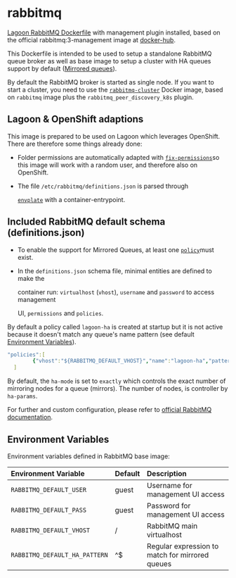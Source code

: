 # rabbitmq

[Lagoon RabbitMQ Dockerfile](https://github.com/amazeeio/lagoon/tree/master/images/rabbitmq) with management plugin installed, based on the official rabbitmq:3-management image at [docker-hub](https://hub.docker.com/_/rabbitmq).

This Dockerfile is intended to be used to setup a standalone RabbitMQ queue broker as well as base image to setup a cluster with HA queues support by default \([Mirrored queues](https://www.rabbitmq.com/ha.html)\).

By default the RabbitMQ broker is started as single node. If you want to start a cluster, you need to use the [`rabbitmq-cluster`](https://github.com/amazeeio/lagoon/blob/master/images/rabbitmq-cluster/Dockerfile) Docker image, based on `rabbitmq` image plus the `rabbitmq_peer_discovery_k8s` plugin.

## Lagoon & OpenShift adaptions

This image is prepared to be used on Lagoon which leverages OpenShift. There are therefore some things already done:

* Folder permissions are automatically adapted with [`fix-permissions`](https://github.com/sclorg/s2i-base-container/blob/master/core/root/usr/bin/fix-permissions)so this image will work with a random user, and therefore also on OpenShift.
* The file `/etc/rabbitmq/definitions.json` is parsed through

  [`envplate`](https://github.com/kreuzwerker/envplate) with a container-entrypoint.

## Included RabbitMQ default schema \(definitions.json\)

* To enable the support for Mirrored Queues, at least one [`policy`](https://www.rabbitmq.com/parameters.html#policies)must exist.
* In the `definitions.json` schema file, minimal entities are defined to make the

  container run: `virtualhost` \(`vhost`\), `username` and `password` to access management

  UI, `permissions` and `policies`.

By default a policy called `lagoon-ha` is created at startup but it is not active because it doesn't match any queue's name pattern \(see default [Environment Variables](../environment-variables.md)\).

```yaml
"policies":[
        {"vhost":"${RABBITMQ_DEFAULT_VHOST}","name":"lagoon-ha","pattern":"${RABBITMQ_DEFAULT_HA_PATTERN}", "definition":{"ha-mode":"exactly","ha-params":2,"ha-sync-mode":"automatic","ha-sync-batch-size":5}}
  ]
```

By default, the `ha-mode` is set to `exactly` which controls the exact number of mirroring nodes for a queue \(mirrors\). The number of nodes, is controller by `ha-params`.

For further and custom configuration, please refer to [official RabbitMQ documentation](https://www.rabbitmq.com/ha.html).

## Environment Variables

Environment variables defined in RabbitMQ base image:

| Environment Variable | Default | Description |
| :--- | :--- | :--- |
| `RABBITMQ_DEFAULT_USER` | guest | Username for management UI access |
| `RABBITMQ_DEFAULT_PASS` | guest | Password for management UI access |
| `RABBITMQ_DEFAULT_VHOST` | / | RabbitMQ main virtualhost |
| `RABBITMQ_DEFAULT_HA_PATTERN` | ^$ | Regular expression to match for mirrored queues |

